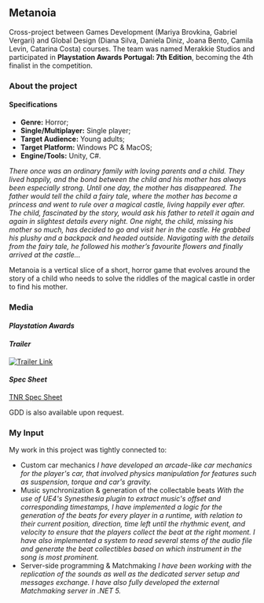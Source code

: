 ## Metanoia

Cross-project between Games Development (Mariya Brovkina, Gabriel Vergari) and Global Design (Diana Silva, Daniela Diniz, Joana Bento, Camila Levin, Catarina Costa) courses. The team was named Merakkie Studios and participated in **Playstation Awards Portugal: 7th Edition**, becoming the 4th finalist in the competition.

### **About the project** 

#### **Specifications**

+ **Genre:** Horror;
+ **Single/Multiplayer:** Single player;
+ **Target Audience:** Young adults;
+ **Target Platform:** Windows PC & MacOS;
+ **Engine/Tools:** Unity, C#.

*There once was an ordinary family with loving parents and a child. They lived happily, and the bond between the child and his mother has always been especially strong. Until one day, the mother has disappeared. The father would tell the child a fairy tale, where the mother has become a princess and went to rule over a magical castle, living happily ever after. The child, fascinated by the story, would ask his father to retell it again and again in slightest details every night. One night, the child, missing his mother so much, has decided to go and visit her in the castle. He grabbed his plushy and a backpack and headed outside. Navigating with the details from the fairy tale, he followed his mother’s favourite flowers and finally arrived at the  castle...*

Metanoia is a vertical slice of a short, horror game that evolves around the story of a child who needs to solve the riddles of the magical castle in order to find his mother. 

### **Media**

#### *Playstation Awards*


#### *Trailer*

[![Trailer Link](https://img.youtube.com/vi/AFegcuIMJ3k/0.jpg)](https://youtu.be/AFegcuIMJ3k)

#### *Spec Sheet*

[TNR Spec Sheet](/pdf/Spec.pdf)


GDD is also available upon request.

### **My Input**

My work in this project was tightly connected to: 
+ Custom car mechanics
*I have developed an arcade-like car mechanics for the player's car, that involved physics manipulation for features such as suspension, torque and car's gravity.*
+ Music synchronization & generation of the collectable beats
*With the use of UE4's Synesthesia plugin to extract music's offset and corresponding timestamps, I have implemented a logic for the generation of the beats for every player in a runtime, with relation to their current position, direction, time left until the rhythmic event, and velocity to ensure that the players collect the beat at the right moment. I have also implemented a system to read several stems of the audio file and generate the beat collectibles based on which instrument in the song is most prominent.*
+ Server-side programming & Matchmaking
*I have been working with the replication of the sounds as well as the dedicated server setup and messages exchange. I have also fully developed the external Matchmaking server in .NET 5.*

